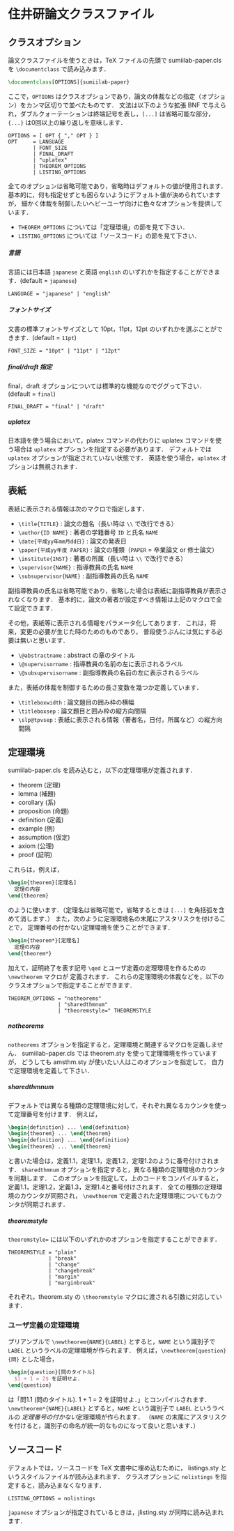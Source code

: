 # 住井研論文クラスファイル

## クラスオプション

論文クラスファイルを使うときは，TeX ファイルの先頭で sumiilab-paper.cls を
`\documentclass` で読み込みます．

```latex
\documentclass[OPTIONS]{sumiilab-paper}
```

ここで，`OPTIONS` はクラスオプションであり，論文の体裁などの指定（オプション）をカンマ区切りで並べたものです．
文法は以下のような拡張 BNF で与えられ，ダブルクォーテーションは終端記号を表し，`[...]` は省略可能な部分，
`{...}` は0回以上の繰り返しを意味します．

```
OPTIONS = [ OPT { "," OPT } ]
OPT     = LANGUAGE
        | FONT_SIZE
        | FINAL_DRAFT
        | "uplatex"
        | THEOREM_OPTIONS
        | LISTING_OPTIONS
```

全てのオプションは省略可能であり，省略時はデフォルトの値が使用されます．
基本的に，何も指定せずとも困らないようにデフォルト値が決められていますが，
細かく体裁を制御したいヘビーユーザ向けに色々なオプションを提供しています．

- `THEOREM_OPTIONS` については「定理環境」の節を見て下さい．
- `LISTING_OPTIONS` については「ソースコード」の節を見て下さい．

##### 言語

言語には日本語 `japanese` と英語 `english` のいずれかを指定することができます．(default = `japanese`)

```
LANGUAGE = "japanese" | "english"
```

##### フォントサイズ

文書の標準フォントサイズとして 10pt，11pt，12pt のいずれかを選ぶことができます．(default = `11pt`)

```
FONT_SIZE = "10pt" | "11pt" | "12pt"
```

##### final/draft 指定

final，draft オプションについては標準的な機能なのでググって下さい．(default = `final`)

```
FINAL_DRAFT = "final" | "draft"
```

##### uplatex

日本語を使う場合において，platex コマンドの代わりに uplatex コマンドを使う場合は `uplatex` オプションを指定する必要があります．
デフォルトでは `uplatex` オプションが指定されていない状態です．
英語を使う場合，`uplatex` オプションは無視されます．

## 表紙

表紙に表示される情報は次のマクロで指定します．

- `\title{TITLE}` : 論文の題名（長い時は `\\` で改行できる）
- `\author{ID NAME}` : 著者の学籍番号 `ID` と氏名 `NAME`
- `\date{平成yy年mm月dd日}` : 論文の発表日
- `\paper{平成yy年度 PAPER}` : 論文の種類（`PAPER` = 卒業論文 or 修士論文）
- `\institute{INST}` : 著者の所属（長い時は `\\` で改行できる）
- `\supervisor{NAME}` : 指導教員の氏名 `NAME`
- `\subsupervisor{NAME}` : 副指導教員の氏名 `NAME`

副指導教員の氏名は省略可能であり，省略した場合は表紙に副指導教員が表示されなくなります．
基本的に，論文の著者が設定すべき情報は上記のマクロで全て設定できます．

その他，表紙等に表示される情報をパラメータ化してあります．
これは，将来，変更の必要が生じた時のためのものであり，
普段使うぶんには気にする必要は無いと思います．

- `\@abstractname` : abstract の章のタイトル
- `\@supervisorname` : 指導教員の名前の左に表示されるラベル
- `\@subsupervisorname` : 副指導教員の名前の左に表示されるラベル

また，表紙の体裁を制御するための長さ変数を幾つか定義しています．

- `\titleboxwidth` : 論文題目の囲み枠の横幅
- `\titleboxsep` : 論文題目と囲み枠の縦方向間隔
- `\slp@tpvsep` : 表紙に表示される情報（著者名，日付，所属など）の縦方向間隔

## 定理環境

sumiilab-paper.cls を読み込むと，以下の定理環境が定義されます．

- theorem (定理)
- lemma (補題)
- corollary (系)
- proposition (命題)
- definition (定義)
- example (例)
- assumption (仮定)
- axiom (公理)
- proof (証明)

これらは，例えば，

```latex
\begin{theorem}[定理名]
  定理の内容
\end{theorem}
```

のように使います．（定理名は省略可能で，省略するときは `[...]` を角括弧を含めて消します．）
また，次のように定理環境名の末尾にアスタリスクを付けることで，
定理番号の付かない定理環境を使うことができます．

```latex
\begin{theorem*}[定理名]
  定理の内容
\end{theorem*}
```

加えて，証明終了を表す記号 `\qed` とユーザ定義の定理環境を作るための `\newtheorem` マクロが
定義されます．
これらの定理環境の体裁などを，以下のクラスオプションで指定することができます．

```
THEOREM_OPTIONS = "notheorems"
                | "sharedthmnum"
                | "theoremstyle=" THEOREMSTYLE
```

##### notheorems

`notheorems` オプションを指定すると，定理環境と関連するマクロを定義しません．
sumiilab-paper.cls では theorem.sty を使って定理環境を作っていますが，
どうしても amsthm.sty が使いたい人はこのオプションを指定して，
自力で定理環境を定義して下さい．

##### sharedthmnum

デフォルトでは異なる種類の定理環境に対して，それぞれ異なるカウンタを使って定理番号を付けます．
例えば，

```latex
\begin{definition} ... \end{definition}
\begin{theorem} ... \end{theorem}
\begin{definition} ... \end{definition}
\begin{theorem} ... \end{theorem}
```

と書いた場合は，定義1.1，定理1.1，定義1.2，定理1.2のように番号付けされます．
`sharedthmnum` オプションを指定すると，異なる種類の定理環境のカウンタを同期します．
このオプションを指定して，上のコードをコンパイルすると，
定義1.1，定理1.2，定義1.3，定理1.4と番号付けされます．
全ての種類の定理環境のカウンタが同期され，
`\newtheorem` で定義された定理環境についてもカウンタが同期されます．

##### theoremstyle

`theoremstyle=` には以下のいずれかのオプションを指定することができます．

```
THEOREMSTYLE = "plain"
             | "break"
             | "change"
             | "changebreak"
             | "margin"
             | "marginbreak"
```

それぞれ，theorem.sty の `\theoremstyle` マクロに渡される引数に対応しています．

### ユーザ定義の定理環境

プリアンブルで `\newtheorem{NAME}{LABEL}` とすると，`NAME` という識別子で `LABEL` というラベルの定理環境が作られます．
例えば，`\newtheorem{question}{問}` とした場合，

```latex
\begin{question}[問のタイトル]
  $1 + 1 = 2$ を証明せよ．
\end{question}
```

は「問1.1 (問のタイトル). 1 + 1 = 2 を証明せよ．」とコンパイルされます．
`\newtheorem*{NAME}{LABEL}` とすると，`NAME` という識別子で `LABEL` というラベルの
*定理番号の付かない*定理環境が作られます．
（`NAME` の末尾にアスタリスクを付けると，識別子の命名が統一的なものになって良いと思います．）

## ソースコード

デフォルトでは，ソースコードを TeX 文書中に埋め込むために，
listings.sty というスタイルファイルが読み込まれます．
クラスオプションに `nolistings` を指定すると，読み込まなくなります．

```
LISTING_OPTIONS = nolistings
```

`japanese` オプションが指定されているときは，jlisting.sty が同時に読み込まれます．
